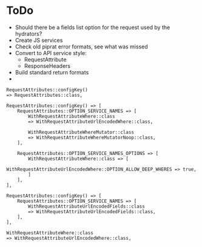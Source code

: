 ToDo
====

- Should there be a fields list option for the request used by the hydrators?
- Create JS services
- Check old piprat error formats, see what was missed
- Convert to API service style:
    - RequestAttribute
    - ResponseHeaders
- Build standard return formats
- 

```
RequestAttributes::configKey()
=> RequestAttributes::class,

RequestAttributes::configKey() => [
    RequestAttributes::OPTION_SERVICE_NAMES => [
        WithRequestAttributeWhere::class
        => WithRequestAttributeUrlEncodedWhere::class,

        WithRequestAttributeWhereMutator::class
        => WithRequestAttributeWhereMutatorNoop::class,
    ],

    RequestAttributes::OPTION_SERVICE_NAMES_OPTIONS => [
        WithRequestAttributeWhere::class => [
            WithRequestAttributeUrlEncodedWhere::OPTION_ALLOW_DEEP_WHERES => true,
        ]
    ],
],

RequestAttributes::configKey() => [
    RequestAttributes::OPTION_SERVICE_NAMES => [
        WithRequestAttributeUrlEncodedFields::class
        => WithRequestAttributeUrlEncodedFields::class,
    ],
],

WithRequestAttributeWhere::class
=> WithRequestAttributeUrlEncodedWhere::class,


```
